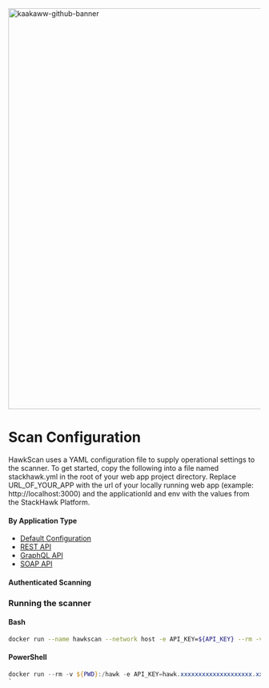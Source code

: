 <img width="800" alt="kaakaww-github-banner" src="https://user-images.githubusercontent.com/59268514/126686633-b8078990-16e2-4207-a97b-8d679b496274.png">

# Scan Configuration

HawkScan uses a YAML configuration file to supply operational settings to the scanner. To get started, copy the following into a file named stackhawk.yml in the root of your web app project directory. Replace URL_OF_YOUR_APP with the url of your locally running web app (example: http://localhost:3000) and the applicationId and env with the values from the StackHawk Platform.

#### By Application Type
* [Default Configuration]()
* [REST API]()
* [GraphQL API]()
* [SOAP API]()

#### Authenticated Scanning



### Running the scanner

#### Bash
```bash
docker run --name hawkscan --network host -e API_KEY=${API_KEY} --rm -v $(pwd):/hawk:rw -it stackhawk/hawkscan:latest
```

#### PowerShell
```PowerShell
docker run --rm -v ${PWD}:/hawk -e API_KEY=hawk.xxxxxxxxxxxxxxxxxxxx.xxxxxxxxxxxxxxxxxxxx -it stackhawk/hawkscan:latest
`
